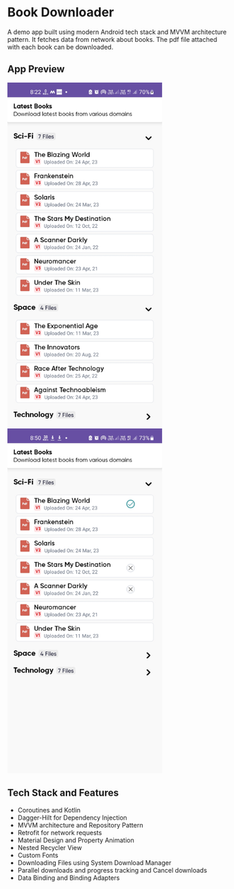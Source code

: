 # Book Downloader #

A demo app built using modern Android tech stack and MVVM architecture pattern. It fetches data from
network about books. The pdf file attached with each book can be downloaded.

## App Preview ##

<img src="./data/preview1.jpeg" alt="App Preview" width=350/> <img src="./data/preview2.jpeg" alt = "App Preview" width=350/> 

## Tech Stack and Features ##

- Coroutines and Kotlin
- Dagger-Hilt for Dependency Injection
- MVVM architecture and Repository Pattern
- Retrofit for network requests
- Material Design and Property Animation
- Nested Recycler View
- Custom Fonts
- Downloading Files using System Download Manager
- Parallel downloads and progress tracking and Cancel downloads
- Data Binding and Binding Adapters 